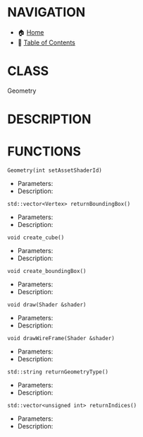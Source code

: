 # NAVIGATION
- 🏠 [Home](../../../readme.md)
- 📖 [Table of Contents](../docs_Chapter_0.00_Table_of_Contents/doc_Chapter_0.00_Table_of_Contents.md)


# CLASS
Geometry

# DESCRIPTION

# FUNCTIONS
`Geometry(int setAssetShaderId)`
- Parameters:
- Description: 

`std::vector<Vertex> returnBoundingBox()`
- Parameters:
- Description: 

`void create_cube()`
- Parameters:
- Description: 

`void create_boundingBox()`
- Parameters:
- Description: 

`void draw(Shader &shader)`
- Parameters:
- Description: 

`void drawWireFrame(Shader &shader)`
- Parameters:
- Description: 

`std::string returnGeometryType()`
- Parameters:
- Description: 

`std::vector<unsigned int> returnIndices()`
- Parameters:
- Description: 

